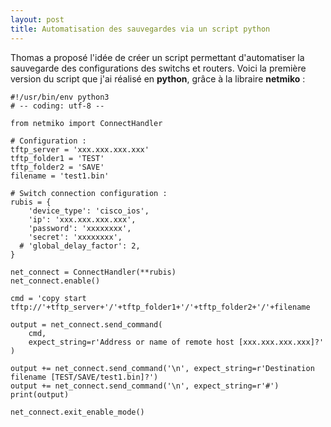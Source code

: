 ```yaml
---
layout: post
title: Automatisation des sauvegardes via un script python
---
```


Thomas a proposé l'idée de créer un script permettant d'automatiser la sauvegarde des configurations des switchs et routers. Voici la première version du script que j'ai réalisé en __python__, grâce à la libraire __netmiko__ :

```
#!/usr/bin/env python3
# -- coding: utf-8 --

from netmiko import ConnectHandler

# Configuration :
tftp_server = 'xxx.xxx.xxx.xxx'
tftp_folder1 = 'TEST'
tftp_folder2 = 'SAVE'
filename = 'test1.bin'

# Switch connection configuration :
rubis = {
    'device_type': 'cisco_ios',
    'ip': 'xxx.xxx.xxx.xxx',
    'password': 'xxxxxxxx',
    'secret': 'xxxxxxxx',
  # 'global_delay_factor': 2,
}

net_connect = ConnectHandler(**rubis)
net_connect.enable()

cmd = 'copy start tftp://'+tftp_server+'/'+tftp_folder1+'/'+tftp_folder2+'/'+filename

output = net_connect.send_command(
    cmd,
    expect_string=r'Address or name of remote host [xxx.xxx.xxx.xxx]?'
)

output += net_connect.send_command('\n', expect_string=r'Destination filename [TEST/SAVE/test1.bin]?')
output += net_connect.send_command('\n', expect_string=r'#')
print(output)

net_connect.exit_enable_mode()
```
